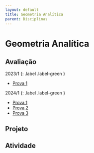 ```yaml
---
layout: default
title: Geometria Analítica
parent: Disciplinas
---
```


# Geometria Analítica

## Avaliação

2023/1
{: .label .label-green }
- [Prova 1](avaliacao/2023/1/prova1.pdf)

2024/1
{: .label .label-green }
- [Prova 1](avaliacao/2024/1/prova1.pdf)
- [Prova 2](avaliacao/2024/1/prova2.pdf)
- [Prova 3](avaliacao/2024/1/prova3.pdf)

## Projeto

## Atividade


